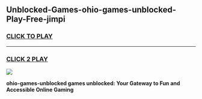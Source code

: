 
## Unblocked-Games-ohio-games-unblocked-Play-Free-jimpi
<h3>
<a href="https://premium76.site?title=ohio-games-unblocked&ref=20A">CLICK TO PLAY</a></h3>
<hr>

<h3>
<a href="https://premium76.site?title=ohio-games-unblocked&ref=20A">CLICK 2 PLAY</a>
  
</h3>

<a href="https://premium76.site?title=ohio-games-unblocked&ref=20A"><img src="https://clearcache.store/games.png"></a>


**ohio-games-unblocked games unblocked: Your Gateway to Fun and Accessible Online Gaming**
